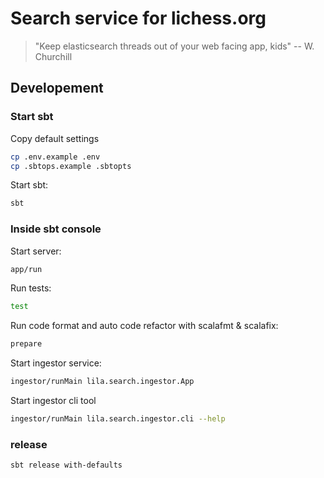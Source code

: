 # Search service for lichess.org

> "Keep elasticsearch threads out of your web facing app, kids" -- W. Churchill

## Developement

### Start sbt

Copy default settings
```sh
cp .env.example .env
cp .sbtops.example .sbtopts
```

Start sbt:
```sh
sbt
```

### Inside sbt console

Start server:
```sh
app/run
```

Run tests:
```sh
test
```

Run code format and auto code refactor with scalafmt & scalafix:
```sh
prepare
```

Start ingestor service:
```sh
ingestor/runMain lila.search.ingestor.App
```

Start ingestor cli tool
```sh
ingestor/runMain lila.search.ingestor.cli --help
```

### release

```bash
sbt release with-defaults
```
